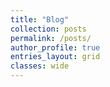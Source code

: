 ```yaml
---
title: "Blog"
collection: posts
permalink: /posts/
author_profile: true
entries_layout: grid
classes: wide
---
```

